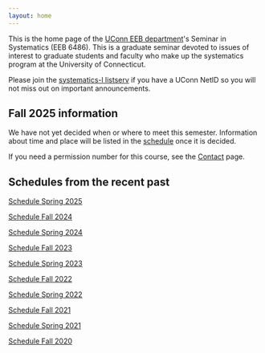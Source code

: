 ```yaml
---
layout: home
---
```

This is the home page of the [UConn EEB department](https://eeb.uconn.edu)'s Seminar in Systematics (EEB 6486). This is a graduate seminar devoted to issues of interest to graduate students and faculty who make up the systematics program at the University of Connecticut.

Please join the [systematics-l listserv](listserv) if you have a UConn NetID so you will not miss out on important announcements.

## Fall 2025 information

We have not yet decided when or where to meet this semester. Information about time and place will be listed in the  [schedule](schedule) once it is decided.

If you need a permission number for this course, see the [Contact](contact-info) page.

## Schedules from the recent past ##

[Schedule Spring 2025](schedule-spring2025)

[Schedule Fall 2024](schedule-fall2024)

[Schedule Spring 2024](schedule-spring2024)

[Schedule Fall 2023](schedule-fall2023)

[Schedule Spring 2023](schedule-spring2023)

[Schedule Fall 2022](schedule-fall2022)

[Schedule Spring 2022](schedule-spring2022)

[Schedule Fall 2021](schedule-fall2021)

[Schedule Spring 2021](schedule-spring2021)

[Schedule Fall 2020](schedule-fall2020)

